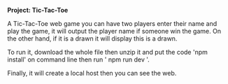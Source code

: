 **Project: Tic-Tac-Toe**

A Tic-Tac-Toe web game you can have two players enter their name and play the game, it will output the player name if someone win the game.
On the other hand, if it is a drawn it will display this is a drawn. 

To run it, download the whole file then unzip it and put the code 'npm install' on command line then run ' npm run dev '.

Finally, it will create a local host then you can see the web.
